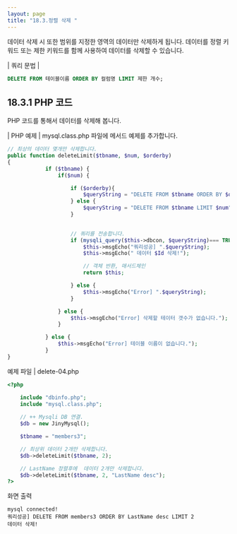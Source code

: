 ```yaml
---
layout: page
title: "18.3.정렬 삭제 "
--- 
```

데이터 삭제 시 또한 범위를 지정한 영역의 데이터만 삭제하게 됩니다. 데이터를 정렬 키 워드 또는 제한 키워드를 함께 사용하여 데이터를 삭제할 수 있습니다.  

| 쿼리 문법 | 
```sql
DELETE FROM 테이블이름 ORDER BY 컬럼명 LIMIT 제한 개수; 
```

## 18.3.1 PHP 코드 
PHP 코드를 통해서 데이터를 삭제해 봅니다.  

| PHP 예제 | 
mysql.class.php 파일에 메서드 예제를 추가합니다. 
```php
// 최상의 데이터 몇개만 삭제합니다.
public function deleteLimit($tbname, $num, $orderby)
{
            if ($tbname) {
                if($num) {

                    if ($orderby){
                        $queryString = "DELETE FROM $tbname ORDER BY $orderby LIMIT $num";
                    } else {
                        $queryString = "DELETE FROM $tbname LIMIT $num"; 
                    }
                    

                    // 쿼리를 전송합니다.
                    if (mysqli_query($this->dbcon, $queryString)=== TRUE) {
                        $this->msgEcho("쿼리성공] ".$queryString);
                        $this->msgEcho(" 데이터 $Id 삭제!");

                        // 객체 반환, 매서드체인
                        return $this; 

                    } else {
                        $this->msgEcho("Error] ".$queryString);
                    }

                } else {
                    $this->msgEcho("Error] 삭제할 테이터 갯수가 없습니다."); 
                }

            } else {
                $this->msgEcho("Error] 테이블 이름이 없습니다."); 
            }
}

```

예제 파일 | delete-04.php 
```php
<?php

	include "dbinfo.php";
	include "mysql.class.php";
 
	// ++ Mysqli DB 연결.
	$db = new JinyMysql();

	$tbname = "members3";

	// 최상위 데이터 2개만 삭제합니다.
	$db->deleteLimit($tbname, 2);

	// LastName 정렬후에  데이터 2개만 삭제합니다.
	$db->deleteLimit($tbname, 2, "LastName desc");
?>

```

화면 출력 
```
mysql connected!
쿼리성공] DELETE FROM members3 ORDER BY LastName desc LIMIT 2
데이터 삭제!

```